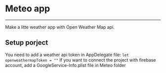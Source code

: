 # Meteo app
------------

Make a litte weather app with Open Weather Map api.

Setup porject
--------

You need to add a weather api token in AppDelegate file: `let openweathermapToken = ""`
If you want to connect the project with firebase account, add a GoogleService-Info.plist file in Meteo folder

   
   

